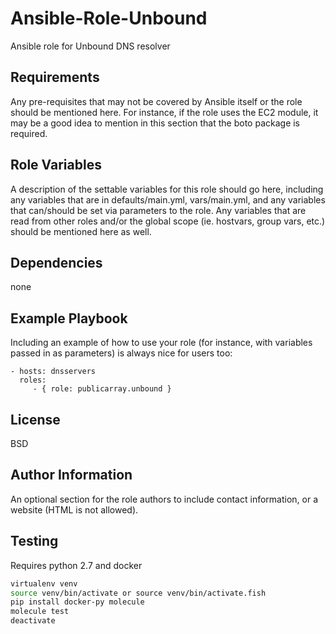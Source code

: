 Ansible-Role-Unbound
=========

Ansible role for Unbound DNS resolver

Requirements
------------

Any pre-requisites that may not be covered by Ansible itself or the role should be mentioned here. For instance, if the role uses the EC2 module, it may be a good idea to mention in this section that the boto package is required.

Role Variables
--------------

A description of the settable variables for this role should go here, including any variables that are in defaults/main.yml, vars/main.yml, and any variables that can/should be set via parameters to the role. Any variables that are read from other roles and/or the global scope (ie. hostvars, group vars, etc.) should be mentioned here as well.

Dependencies
------------

none

Example Playbook
----------------

Including an example of how to use your role (for instance, with variables passed in as parameters) is always nice for users too:

    - hosts: dnsservers
      roles:
         - { role: publicarray.unbound }

License
-------

BSD

Author Information
------------------

An optional section for the role authors to include contact information, or a website (HTML is not allowed).


Testing
-------

Requires python 2.7 and docker

```sh
virtualenv venv
source venv/bin/activate or source venv/bin/activate.fish
pip install docker-py molecule
molecule test
deactivate
```
